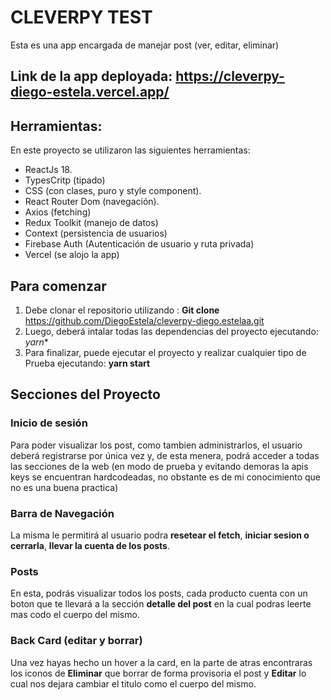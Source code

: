 # CLEVERPY TEST


Esta es una app encargada de manejar post (ver, editar, eliminar) 
## Link de la app deployada: https://cleverpy-diego-estela.vercel.app/



## Herramientas:

En este proyecto se utilizaron las siguientes herramientas:

- ReactJs 18.
- TypesCritp (tipado)
- CSS (con clases, puro y style component).
- React Router Dom (navegación).
- Axios (fetching)
- Redux Toolkit (manejo de datos)
- Context (persistencia de usuarios)
- Firebase Auth (Autenticación de usuario y ruta privada)
- Vercel (se alojo la app)

## Para comenzar

1. Debe clonar el repositorio utilizando :
**Git clone** https://github.com/DiegoEstela/cleverpy-diego.estelaa.git
2. Luego, deberá intalar todas las dependencias del proyecto ejecutando:
*yarn** 
3. Para finalizar, puede ejecutar el proyecto y realizar cualquier tipo de Prueba ejecutando:
**yarn start**
## Secciones del Proyecto

### Inicio de sesión
Para poder visualizar los post, como tambien administrarlos, el usuario deberá registrarse por única vez y, de esta menera, podrá acceder a todas las secciones de la web (en modo de prueba y evitando demoras la apis keys se encuentran hardcodeadas, no obstante es de mi conocimiento que no es una buena practica)

### Barra de Navegación
La misma le permitirá al usuario podra **resetear el fetch**, **iniciar sesion o cerrarla**, **llevar la cuenta de los posts**.

### Posts
En esta, podrás visualizar todos los posts, cada producto cuenta con un boton que te llevará a la sección **detalle del post** en la cual podras leerte mas codo el cuerpo del mismo.
### Back Card (editar y borrar)
Una vez hayas hecho un hover a la card, en la parte de atras encontraras los iconos de **Eliminar** que borrar de forma provisoria el post y **Editar** lo cual nos dejara cambiar el titulo como el cuerpo del mismo.


